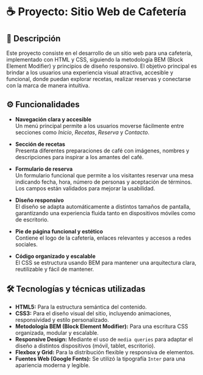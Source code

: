 # ☕ Proyecto: Sitio Web de Cafetería

## 📌 Descripción

Este proyecto consiste en el desarrollo de un sitio web para una cafetería, implementado con HTML y CSS, siguiendo la metodología BEM (Block Element Modifier) y principios de diseño responsivo. El objetivo principal es brindar a los usuarios una experiencia visual atractiva, accesible y funcional, donde puedan explorar recetas, realizar reservas y conectarse con la marca de manera intuitiva.

## ⚙️ Funcionalidades

- **Navegación clara y accesible**  
  Un menú principal permite a los usuarios moverse fácilmente entre secciones como _Inicio_, _Recetas_, _Reserva_ y _Contacto_.

- **Sección de recetas**  
  Presenta diferentes preparaciones de café con imágenes, nombres y descripciones para inspirar a los amantes del café.

- **Formulario de reserva**  
  Un formulario funcional que permite a los visitantes reservar una mesa indicando fecha, hora, número de personas y aceptación de términos. Los campos están validados para mejorar la usabilidad.

- **Diseño responsivo**  
  El diseño se adapta automáticamente a distintos tamaños de pantalla, garantizando una experiencia fluida tanto en dispositivos móviles como de escritorio.

- **Pie de página funcional y estético**  
  Contiene el logo de la cafetería, enlaces relevantes y accesos a redes sociales.

- **Código organizado y escalable**  
  El CSS se estructura usando BEM para mantener una arquitectura clara, reutilizable y fácil de mantener.

## 🛠️ Tecnologías y técnicas utilizadas

- **HTML5:** Para la estructura semántica del contenido.
- **CSS3:** Para el diseño visual del sitio, incluyendo animaciones, responsividad y estilo personalizado.
- **Metodología BEM (Block Element Modifier):** Para una escritura CSS organizada, modular y escalable.
- **Responsive Design:** Mediante el uso de `media queries` para adaptar el diseño a distintos dispositivos (móvil, tablet, escritorio).
- **Flexbox y Grid:** Para la distribución flexible y responsiva de elementos.
- **Fuentes Web (Google Fonts):** Se utilizó la tipografía `Inter` para una apariencia moderna y legible.
